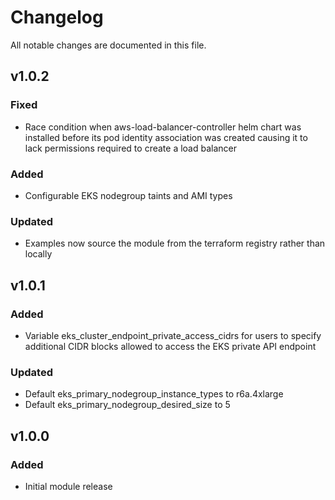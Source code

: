 # Changelog

All notable changes are documented in this file.


## v1.0.2

### Fixed
- Race condition when aws-load-balancer-controller helm chart was installed before its pod identity association was created causing it to lack permissions required to create a load balancer

### Added
- Configurable EKS nodegroup taints and AMI types

### Updated
- Examples now source the module from the terraform registry rather than locally


## v1.0.1

### Added

- Variable eks_cluster_endpoint_private_access_cidrs for users to specify additional CIDR blocks allowed to access the EKS private API endpoint

### Updated

- Default eks_primary_nodegroup_instance_types to r6a.4xlarge
- Default eks_primary_nodegroup_desired_size to 5


## v1.0.0

### Added

- Initial module release
